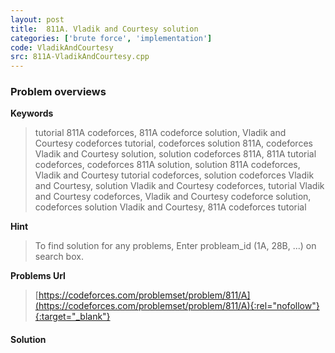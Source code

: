 ```yaml
---
layout: post
title:  811A. Vladik and Courtesy solution
categories: ['brute force', 'implementation']
code: VladikAndCourtesy
src: 811A-VladikAndCourtesy.cpp
---
```

### **Problem overviews**

**Keywords**
> tutorial 811A codeforces, 811A codeforce solution, Vladik and Courtesy codeforces tutorial, codeforces solution 811A, codeforces Vladik and Courtesy solution, solution codeforces 811A, 811A tutorial codeforces, codeforces 811A solution, solution 811A codeforces, Vladik and Courtesy tutorial codeforces, solution codeforces Vladik and Courtesy, solution Vladik and Courtesy codeforces, tutorial Vladik and Courtesy codeforces, Vladik and Courtesy codeforce solution, codeforces solution Vladik and Courtesy, 811A codeforces tutorial

**Hint**
> To find solution for any problems, Enter probleam_id (1A, 28B, ...) on search box. 

**Problems Url**
> [https://codeforces.com/problemset/problem/811/A](https://codeforces.com/problemset/problem/811/A){:rel="nofollow"}{:target="_blank"}

#### **Solution**



